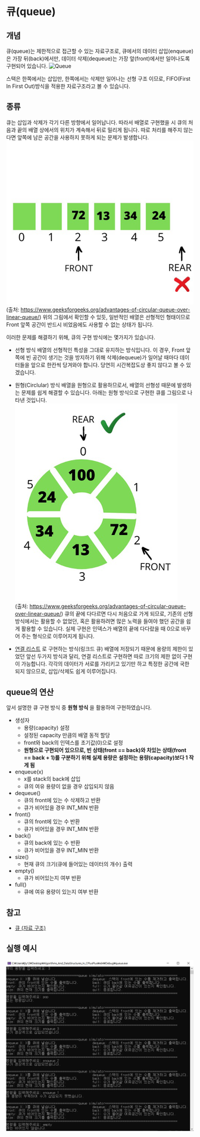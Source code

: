 # 큐(queue)
## 개념
큐(queue)는 제한적으로 접근할 수 있는 자료구조로, 큐에서의 데이터 삽입(enqueue)은 가장 뒤(back)에서만, 데이터 삭제(dequeue)는 가장 앞(front)에서만 일어나도록 구현되어 있습니다.
![Queue](https://upload.wikimedia.org/wikipedia/commons/5/52/Data_Queue.svg)

스택은 한쪽에서는 삽입만, 한쪽에서는 삭제만 일어나는 선형 구조 이므로, FIFO(First In First Out)방식을 적용한 자료구조라고 볼 수 있습니다.

## 종류
 큐는 삽입과 삭제가 각기 다른 방향에서 일어납니다. 따라서 배열로 구현했을 시 큐의 처음과 끝의 배열 상에서의 위치가 계속해서 뒤로 밀리게 됩니다. 따로 처리를 해주지 않는다면 앞쪽에 남은 공간을 사용하지 못하게 되는 문제가 발생합니다.
 ![linear queue](https://github.com/jiy12345/Algorithms_And_DataStructures_In_CPlusPlus/blob/master/Image%20for%20description/linear%20queue.jpeg)  
 (출처: https://www.geeksforgeeks.org/advantages-of-circular-queue-over-linear-queue/)
 위의 그림에서 확인할 수 있듯, 일반적인 배열은 선형적인 형태이므로 Front 앞쪽 공간이 반드시 비었음에도 사용할 수 없는 상태가 됩니다.
 
 이러한 문제를 해결하기 위해, 큐의 구현 방식에는 몇가지가 있습니다.
 
 
- 선형 방식
배열의 선형적인 특성을 그대로 유지하는 방식입니다. 이 경우, Front 앞쪽에 빈 공간이 생기는 것을 방지하기 위해 삭제(dequeue)가 일어날 때마다 데이터들을 앞으로 한칸씩 당겨와야 합니다. 당연히 시간복잡도상 좋지 않다고 볼 수 있겠습니다.

- 원형(Circlular) 방식
배열을 원형으로 활용하므로서, 배열의 선형성 때문에 발생하는 문제를 쉽게 해결할 수 있습니다. 아래는 원형 방식으로 구현한 큐를 그림으로 나타낸 것입니다.
 ![circular queue](https://github.com/jiy12345/Algorithms_And_DataStructures_In_CPlusPlus/blob/master/Image%20for%20description/circular%20queue.jpeg)  
(출처: https://www.geeksforgeeks.org/advantages-of-circular-queue-over-linear-queue/)
큐의 끝에 다다르면 다시 처음으로 가게 되므로, 기존의 선형 방식에서는 활용할 수 없었던, 혹은 활용하려면 많은 노력을 들여야 했던 공간을 쉽게 활용할 수 있습니다.
실제 구현은 인덱스가 배열의 끝에 다다랐을 때 0으로 바꾸어 주는 형식으로 이루어지게 됩니다.

- [연결 리스트](https://ko.wikipedia.org/wiki/%EC%97%B0%EA%B2%B0_%EB%A6%AC%EC%8A%A4%ED%8A%B8) 로 구현하는 방식(링크드 큐)
배열에 저장되기 때문에 용량의 제한이 있었던 앞선 두가지 방식과 달리, 연결 리스트로 구현하면 따로 크기의 제한 없이 구현이 가능합니다. 각각의 데이터가 서로를 가리키고 있기만 하고 특정한 공간에 국한되지 않으므로, 삽입/삭제도 쉽게 이루어집니다.

## queue의 연산
앞서 설명한 큐 구현 방식 중 __원형 방식__ 을 활용하여 구현하였습니다.
- 생성자
    - 용량(capacity) 설정
    - 설정된 capacity 만큼의 배열 동적 할당
    - front와 back의 인덱스를 초기값(0)으로 설정
    - __원형으로 구현되어 있으므로, 빈 상태(front == back)와 차있는 상태(front == back + 1)를 구분하기 위해 실제 용량은 설정하는 용량(capacity)보다 1 작게 됨__ 
- enqueue(x)
    - x를 stack의 back에 삽입
    - 큐의 여유 용량이 없을 경우 삽입되지 않음
- dequeue()
    - 큐의 front에 있는 수 삭제하고 반환
    - 큐가 비어있을 경우 INT_MIN 반환
- front()
    - 큐의 front에 있는 수 반환
    - 큐가 비어있을 경우 INT_MIN 반환
- back()
    - 큐의 back에 있는 수 반환
    - 큐가 비어있을 경우 INT_MIN 반환
- size()
    - 현재 큐의 크기(큐에 들어있는 데이터의 개수) 출력
- empty()
    - 큐가 비어있는지 여부 반환
- full()
    - 큐에 여유 용량이 있는지 여부 반환

## 참고
* [큐 (자료 구조)](https://ko.wikipedia.org/wiki/%ED%81%90_(%EC%9E%90%EB%A3%8C_%EA%B5%AC%EC%A1%B0))

## 실행 예시
![queue test](https://github.com/jiy12345/Algorithms_And_DataStructures_In_CPlusPlus/blob/master/result%20images/queue%20test.png)
